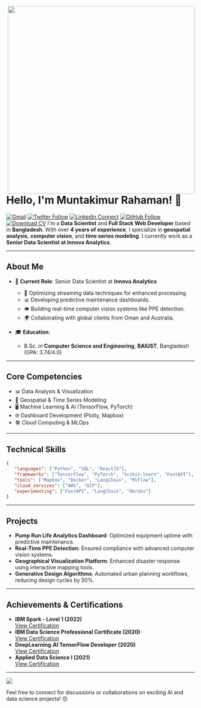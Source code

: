 <a target="_blank" href="/"><img width="500" align="right" src="/home-banner.gif"></a>

# Hello, I'm Muntakimur Rahaman! 👋

[![Gmail](https://img.shields.io/badge/%20-Send%20Mail-black?color=14171A&labelColor=ef5350&logo=gmail&logoColor=ffffff)](mailto:muntakim.cse@gmail.com?subject=From%20GitHub&body=Hi,%20there.%20Found%20you%20from%20GitHub.)
[![Twitter Follow](https://img.shields.io/twitter/follow/muntakimurr)](https://x.com/muntakimurr)
[![LinkedIn Connect](https://img.shields.io/badge/%20-Connect-black?color=14171A&labelColor=212121&logo=linkedin&logoColor=ffffff)](https://www.linkedin.com/in/muntakim1/)
[![GitHub Follow](https://img.shields.io/badge/%20-Follow-black?color=14171A&labelColor=37474f&logo=github&logoColor=ffffff)](https://github.com/muntakim1)
[![Download CV](https://img.shields.io/badge/download_cv-blue)]("https://github.com/muntakim1/muntakim1/blob/master/Muntakim_DS.pdf")
I'm a **Data Scientist** and **Full Stack Web Developer** based in **Bangladesh**. With over **4 years of experience**, I specialize in **geospatial analysis**, **computer vision**, and **time series modeling**. I currently work as a **Senior Data Scientist at Innova Analytics**.

---

## **About Me**
- 💼 **Current Role**: Senior Data Scientist at **Innova Analytics**  
   - 🚀 Optimizing streaming data techniques for enhanced processing.  
   - 📊 Developing predictive maintenance dashboards.  
   - 👁️ Building real-time computer vision systems like PPE detection.  
   - 🌍 Collaborating with global clients from Oman and Australia.  

- 🎓 **Education**:  
   - B.Sc. in **Computer Science and Engineering**, **BAIUST**, Bangladesh (GPA: 3.74/4.0)  

---

## **Core Competencies**
- 📊 Data Analysis & Visualization  
- 📍 Geospatial & Time Series Modeling  
- 🖥 Machine Learning & AI (TensorFlow, PyTorch)  
- 🌐 Dashboard Development (Plotly, Mapbox)  
- 🛠 Cloud Computing & MLOps  

---

## **Technical Skills**
```json
{
   "languages": ["Python", "SQL", "ReactJS"],
   "frameworks": ["TensorFlow", "PyTorch", "Scikit-learn", "FastAPI"],
   "tools": ["Mapbox", "Docker", "LangChain", "MlFlow"],
   "cloud_services": ["AWS", "GCP"],
   "experimenting": ["FastAPI", "LangChain", "Heroku"]
}
```

---

## **Projects**
- **Pump Run Life Analytics Dashboard**: Optimized equipment uptime with predictive maintenance.  
- **Real-Time PPE Detection**: Ensured compliance with advanced computer vision systems.  
- **Geographical Visualization Platform**: Enhanced disaster response using interactive mapping tools.  
- **Generative Design Algorithms**: Automated urban planning workflows, reducing design cycles by 50%.  

---

## **Achievements & Certifications**
- **IBM Spark - Level 1 (2022)**  
   [View Certification](https://www.credly.com/badges/9536a13b-88d4-4a69-852b-e2ef45543142/public_url)  
- **IBM Data Science Professional Certificate (2020)**  
   [View Certification](https://www.coursera.org/account/accomplishments/professional-cert/64JUW6C2R4WT)  
- **DeepLearning.AI TensorFlow Developer (2020)**  
   [View Certification](https://www.coursera.org/account/accomplishments/specialization/2E4Y4V9A4YUR)  
- **Applied Data Science I (2021)**  
   [View Certification](https://www.credly.com/badges/cb94013e-0b13-4ad0-9f08-61363386f55c/public_url)  

---

<img src="https://github-readme-stats.vercel.app/api?username=muntakim1&show_icons=true">

Feel free to connect for discussions or collaborations on exciting AI and data science projects! 😊
